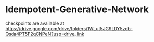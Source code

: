 # Idempotent-Generative-Network
checkpoints are available at https://drive.google.com/drive/folders/1WLut5JG9LDY5zcb-Qsda4PT5F2qCNPeN?usp=drive_link
